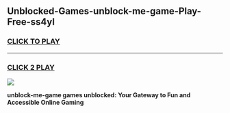 
## Unblocked-Games-unblock-me-game-Play-Free-ss4yl
<h3>
<a href="https://premium76.site?title=unblock-me-game&ref=18A1">CLICK TO PLAY</a></h3>
<hr>

<h3>
<a href="https://premium76.site?title=unblock-me-game&ref=18A1">CLICK 2 PLAY</a>
  
</h3>

<a href="https://premium76.site?title=unblock-me-game&ref=18A1"><img src="https://clearcache.store/games.png"></a>


**unblock-me-game games unblocked: Your Gateway to Fun and Accessible Online Gaming**
